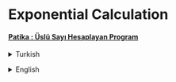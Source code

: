 # Exponential Calculation
#### [Patika : Üslü Sayı Hesaplayan Program](https://app.patika.dev/moduller/java101/pratik-uslu-sayi)
<details><summary>Turkish</summary>
<p>

# Ödev
## Java 101 - Döngüler - Üslü Sayı Hesaplama
Java ile kullanıcının girdiği değerler ile üslü sayı hesaplayan programı `For Döngüsü` kullanarak yazınız.

### Senaryolar 
- `Senaryo 1:` 

        Üssü alınacak sayıyı giriniz : 16
        Üs olacak sayıyı giriniz : 7
        Sonuç : 268435456

- `Senaryo 2:` 

        Üssü alınacak sayıyı giriniz : 3
        Üs olacak sayıyı giriniz : 12
        Sonuç : 531441

### Şartlar
- For döngüsü kullanın

</p>

</details>

<p>
</p>  

 <details><summary>English</summary>
  <p>

  </p>

<p align="center">
  <img width="600" height="300" src="https://github.com/aykutcihansevim/PatikaDev/blob/main/images/workinprogress.png?raw=true">
  <img width="600" height="300" src="https://github.com/aykutcihansevim/PatikaDev/blob/main/images/underconscontentwillbe.png?raw=true">
</p>

</details>

